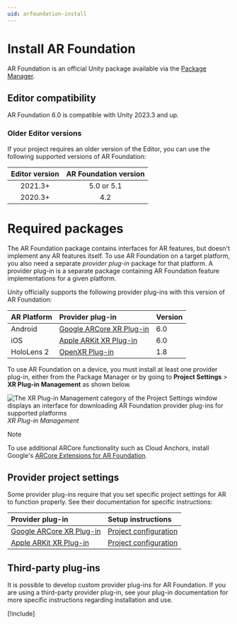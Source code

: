 ```yaml
---
uid: arfoundation-install
---
```

# Install AR Foundation

AR Foundation is an official Unity package available via the [Package Manager](https://learn.unity.com/tutorial/the-package-manager).

## Editor compatibility

AR Foundation 6.0 is compatible with Unity 2023.3 and up.

### Older Editor versions

If your project requires an older version of the Editor, you can use the following supported versions of AR Foundation:

| Editor version | AR Foundation version |
| :------------: | :-------------------: |
|     2021.3+    |       5.0 or 5.1      |
|     2020.3+    |          4.2          |

# Required packages

The AR Foundation package contains interfaces for AR features, but doesn't implement any AR features itself. To use AR Foundation on a target platform, you also need a separate *provider plug-in* package for that platform. A provider plug-in is a separate package containing AR Foundation feature implementations for a given platform.

Unity officially supports the following provider plug-ins with this version of AR Foundation:

| AR Platform | Provider plug-in                                                                                        | Version |
| :---------- | :------------------------------------------------------------------------------------------------------ | :------ |
| Android     | [Google ARCore XR Plug-in](https://docs.unity3d.com/Packages/com.unity.xr.arcore@6.0/manual/index.html) |   6.0   |
| iOS         | [Apple ARKit XR Plug-in](https://docs.unity3d.com/Packages/com.unity.xr.arkit@6.0/manual/index.html)    |   6.0   |
| HoloLens 2  | [OpenXR Plug-in](https://docs.unity3d.com/Packages/com.unity.xr.openxr@1.8/manual/index.html)           |   1.8   |

To use AR Foundation on a device, you must install at least one provider plug-in, either from the Package Manager or by going to **Project Settings** > **XR Plug-in Management** as shown below.

![The XR Plug-in Management category of the Project Settings window displays an interface for downloading AR Foundation provider plug-ins for supported platforms](../images/enable-arcore-plugin.png)<br/>*XR Plug-in Management*

> [!NOTE]
> To use additional ARCore functionality such as Cloud Anchors, install Google's [ARCore Extensions for AR Foundation](https://developers.google.com/ar/develop/unity-arf).

## Provider project settings

Some provider plug-ins require that you set specific project settings for AR to function properly. See their documentation for specific instructions:

| Provider plug-in | Setup instructions |
| :--------------- | :----------------- |
| [Google ARCore XR Plug-in](https://docs.unity3d.com/Packages/com.unity.xr.arcore@6.0/manual/index.html) | [Project configuration](https://docs.unity3d.com/Packages/com.unity.xr.arcore@6.0/manual/project-configuration-arcore.html) |
| [Apple ARKit XR Plug-in](https://docs.unity3d.com/Packages/com.unity.xr.arkit@6.0/manual/index.html) | [Project configuration](https://docs.unity3d.com/Packages/com.unity.xr.arkit@6.0/manual/project-configuration-arkit.html) |


## Third-party plug-ins

It is possible to develop custom provider plug-ins for AR Foundation. If you are using a third-party provider plug-in, see your plug-in documentation for more specific instructions regarding installation and use.

[!include[](../snippets/apple-arkit-trademark.md)]
